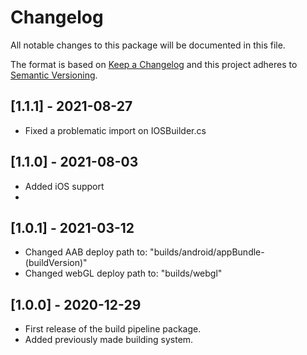 # Changelog

All notable changes to this package will be documented in this file.

The format is based on [Keep a Changelog](http://keepachangelog.com/en/1.0.0/)
and this project adheres to [Semantic Versioning](http://semver.org/spec/v2.0.0.html).

## [1.1.1] - 2021-08-27

* Fixed a problematic import on IOSBuilder.cs

## [1.1.0] - 2021-08-03

* Added iOS support
*

## [1.0.1] - 2021-03-12

* Changed AAB deploy path to: "builds/android/appBundle-(buildVersion)"
* Changed webGL deploy path to: "builds/webgl"

## [1.0.0] - 2020-12-29

* First release of the build pipeline package.
* Added previously made building system.
